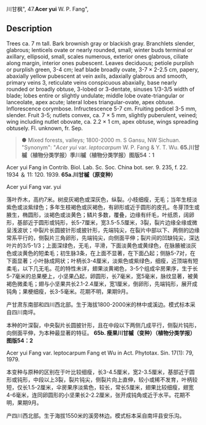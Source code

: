 川甘枫",
47.**Acer yui** W. P. Fang",

## Description
Trees ca. 7 m tall. Bark brownish gray or blackish gray. Branchlets slender, glabrous; lenticels ovate or nearly rounded, small; winter buds terminal or axillary, ellipsoid, small, scales numerous, exterior ones glabrous, ciliate along margin, interior ones pubescent. Leaves deciduous; petiole purplish or purplish green, 3-4 cm; leaf blade broadly ovate, 3-7 × 2-2.5 cm, papery, abaxially yellow pubescent at vein axils, adaxially glabrous and smooth, primary veins 3, reticulate veins conspicuous abaxially, base nearly rounded or broadly obtuse, 3-lobed or 3-dentate, sinuses 1/3-3/5 width of blade; lobes entire or slightly undulate; middle lobe ovate-triangular or lanceolate, apex acute; lateral lobes triangular-ovate, apex obtuse. Inflorescence corymbose. Infructescence 5-7 cm. Fruiting pedicel 3-5 mm, slender. Fruit 3-5; nutlets convex, ca. 7 × 5 mm, slightly puberulent, veined; wing including nutlet obovate, ca. 2.2 × 1 cm, apex obtuse, wings spreading obtusely. Fl. unknown, fr. Sep.

> ● Mixed forests, valleys; 1800-2000 m. S Gansu, NW Sichuan.
  "Synonym": "*Acer yui* var. *leptocarpum* W. P. Fang &amp; Y. T. Wu.
**65.川甘槭（植物分类学报）季川槭（植物分类学报）图版54：1**

Acer yui Fang in Contrib. Biol. Lab. Sc. Soc. China bot. ser. 9. 235, f. 22. 1934 ＆ 11: 120. 1939.
**65a.川甘槭（原变种）**

Acer yui Fang var. yui

落叶乔木，高约7米。树皮灰褐色或深灰色，纵裂。小枝细瘦，无毛；当年生枝淡紫色或淡紫绿色；多年生枝褐色或灰褐色，有卵形或近于圆形的皮孔。冬芽顶生或腋生，椭圆形，淡褐色或淡黄色；鳞片多数，覆叠，边缘有纤毛，叶纸质，阔卵形，基部近于圆形或钝形，长5-7厘米，宽3.5-5.5厘米，3裂，裂片边缘全缘或微呈浅波状；中裂片长圆披针形或披针形，先端钝尖，在裂片中部以下、两侧的边缘常系平行的，侧裂片三角卵形，先端钝尖，向侧面平伸；裂片间的凹缺钝尖，深达叶片的3/5-1/3；上面深绿色，无毛，平滑，下面淡黄色或黄绿色，在脉腋被淡灰色或淡黄色的短柔毛；初生脉3条，在上面不显著，在下面凸起；侧脉5-7对，在下面显著；小叶脉成网状；叶柄长3-4厘米，淡紫色或紫绿色，细瘦，近顶端有短柔毛，以下几无毛。花的特性未详，翅果淡黄褐色，3-5个组成伞房果序，生于长5-7毫米的总果梗上，小坚果凸起，卵圆形，长7毫米，宽5毫米，脉纹显著，被黄褐色微柔毛；翅与小坚果共长2.1-2.4厘米，宽1厘米，倒卵形，先端钝形，展开成钝角；果梗细瘦，长3-5毫米。花期不明，果期9月。

产甘肃东南部和四川西北部。生于海拔1800-2000米的林中或溪边。模式标本采自四川南坪。

本种的叶深裂，中央裂片长圆披针形，且在中段以下两侧几成平行，侧裂片钝形，向侧面平伸，为本种最显著的特征。
**65b. 瘦果川甘槭（变种）（植物分类学报）图版54：2**

Acer yui Fang var. leptocarpum Fang et Wu in Act. Phytotax. Sin. 17(1): 79, 1979.

本变种与原种的区别在于叶比较细瘦，长3-4.5厘米，宽2-3.5厘米，基部近于圆形或钝形，中段以上3裂，裂片钝尖，侧裂片向上直伸，较小或稀不发育，叶柄较短，仅长1.5-2厘米，伞房果序淡紫色，较长，常长5厘米，翅果比较细瘦，翅宽4-6毫米，连同卵圆形的小坚果长2-2.2厘米，张开成钝角或近于水平。花期不明，果期9月。

产四川西北部。生于海拔1550米的溪旁林边。模式标本采自南坪县安乐沟。
